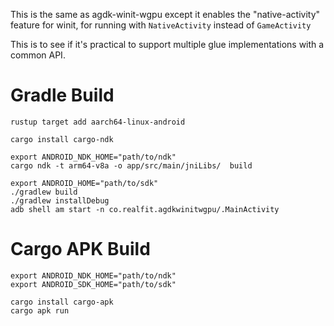 This is the same as agdk-winit-wgpu except it enables the "native-activity"
feature for winit, for running with `NativeActivity` instead of `GameActivity`

This is to see if it's practical to support multiple glue implementations with
a common API.

# Gradle Build
```
rustup target add aarch64-linux-android

cargo install cargo-ndk

export ANDROID_NDK_HOME="path/to/ndk"
cargo ndk -t arm64-v8a -o app/src/main/jniLibs/  build

export ANDROID_HOME="path/to/sdk"
./gradlew build
./gradlew installDebug
adb shell am start -n co.realfit.agdkwinitwgpu/.MainActivity
```

# Cargo APK Build
```
export ANDROID_NDK_HOME="path/to/ndk"
export ANDROID_SDK_HOME="path/to/sdk"

cargo install cargo-apk
cargo apk run
```